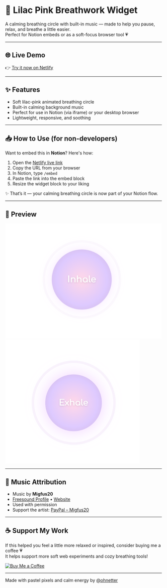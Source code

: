# 🌸 Lilac Pink Breathwork Widget

A calming breathing circle with built-in music — made to help you pause, relax, and breathe a little easier.  
Perfect for Notion embeds or as a soft-focus browser tool 💗

---

## 🌐 Live Demo

👉 [Try it now on Netlify](https://notion-breathwork-widget-lilac-pink.netlify.app/)

---

## ✨ Features

- Soft lilac-pink animated breathing circle
- Built-in calming background music
- Perfect for use in Notion (via iframe) or your desktop browser
- Lightweight, responsive, and soothing

---

## 📥 How to Use (for non-developers)

Want to embed this in **Notion**? Here's how:

1. Open the [Netlify live link](https://notion-breathwork-widget-lilac-pink.netlify.app/)
2. Copy the URL from your browser
3. In Notion, type `/embed`
4. Paste the link into the embed block
5. Resize the widget block to your liking

✨ That’s it — your calming breathing circle is now part of your Notion flow.

---

## 📸 Preview

![Inhale](https://raw.githubusercontent.com/ohnetter/Breathwork-Widget/main/assets/Inhale.png)  
![Exhale](https://raw.githubusercontent.com/ohnetter/Breathwork-Widget/main/assets/Exhale.png)


---

## 🎵 Music Attribution

- Music by **Migfus20**  
- [Freesound Profile](https://freesound.org/people/Migfus20) • [Website](https://migfus.site)  
- Used with permission  
- Support the artist: [PayPal – Migfus20](https://www.paypal.com/paypalme/migfus20)

---

## ☕ Support My Work

If this helped you feel a little more relaxed or inspired, consider buying me a coffee 💗  
It helps support more soft web experiments and cozy breathing tools!

[![Buy Me a Coffee](https://img.shields.io/badge/Buy%20Me%20a%20Coffee-pink?style=for-the-badge&logo=buy-me-a-coffee&logoColor=white)](https://coff.ee/ohnetter)

---

Made with pastel pixels and calm energy by [@ohnetter](https://github.com/ohnetter)
